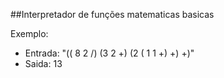 ##Interpretador de funções matematicas basicas

Exemplo:
 * Entrada: "(( 8 2 /) (3 2 +) (2 ( 1 1 +) +) +)"
 * Saida: 13

